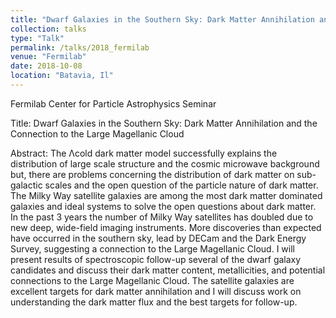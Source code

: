 ```yaml
---
title: "Dwarf Galaxies in the Southern Sky: Dark Matter Annihilation and the Connection to the Large Magellanic Cloud"
collection: talks
type: "Talk"
permalink: /talks/2018_fermilab
venue: "Fermilab"
date: 2018-10-08
location: "Batavia, Il"
---
```


Fermilab Center for Particle Astrophysics Seminar

Title: Dwarf Galaxies in the Southern Sky: Dark Matter Annihilation and the Connection to the Large Magellanic Cloud

Abstract: The Λcold dark matter model successfully explains the distribution of large scale structure and the cosmic microwave background but, there are problems concerning the distribution of dark matter on sub-galactic scales and the open question of the particle nature of dark matter. The Milky Way satellite galaxies are among the most dark matter dominated galaxies and ideal systems to solve the open questions about dark matter. In the past 3 years the number of Milky Way satellites has doubled due to new deep, wide-field imaging instruments. More discoveries than expected have occurred in the southern sky, lead by DECam and the Dark Energy Survey, suggesting a connection to the Large Magellanic Cloud. I will present results of spectroscopic follow-up several of the dwarf galaxy candidates and discuss their dark matter content, metallicities, and potential connections to the Large Magellanic Cloud. The satellite galaxies are excellent targets for dark matter annihilation and I will discuss work on understanding the dark matter flux and the best targets for follow-up. 


